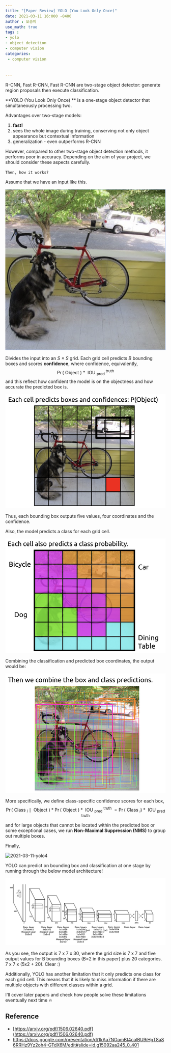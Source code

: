 ```yaml
---
title: "[Paper Review] YOLO (You Look Only Once)"
date: 2021-03-11 16:000 -0400
author : 오승미
use_math: true
tags :
- yolo
- object detection
- computer vision
categories:
 - computer vision


---
```


R-CNN, Fast R-CNN, Fast R-CNN are two-stage object detector: generate region proposals then execute classification.

**YOLO (You Look Only Once) ** is a one-stage object detector that simultaneously processing two.

Advantages over two-stage models:

1. **fast!**
2. sees the whole image during training, conserving not only object appearance but contextual information
3. generalization - even outperforms R-CNN 

However, compared to other two-stage object detection methods, it performs poor in accuracy. Depending on the aim of your project, we should consider these aspects carefully.

`Then, how it works?`

Assume that we have an input like this.

![yolo1](/assets/2021-03-11-yolo_origin.png) 

Divides the input into an *S × S* grid. Each grid cell predicts *B* bounding boxes and scores **confidence**, where confidence, equivalently, 
$$
\operatorname{Pr}(\text { Object }) * \text { IOU }_{\text {pred }}^{\text {truth }}
$$
and this reflect how confident the model is on the objectness and how accurate the predicted box is. 

![yolo11](/assets/2021-03-11-yolo_object.png) 

Thus, each bounding box outputs five values, four coordinates and the confidence.

Also, the model predicts a class for each grid cell. 

![2021-03-11-yolo2](/assets/2021-03-11-yolo2.png) 

Combining the classification and predicted box coordinates, the output would be:

![2021-03-11-yolo3](/assets/2021-03-11-yolo3.png) 

More specifically, we define class-specific confidence scores for each box, 
$$
\operatorname{Pr}\left(\text { Class }_{i} \mid \text { Object }\right) * \operatorname{Pr}(\text { Object }) * \text { IOU }_{\text {pred }}^{\text {truth }}=\operatorname{Pr}\left(\text { Class }_{i}\right) * \text { IOU }_{\text {pred }}^{\text {truth }}
$$
and for large objects that cannot be located within the predicted box or some exceptional cases, we run **Non-Maximal Suppression (NMS)** to group out multiple boxes.

Finally,

![2021-03-11-yolo4](/assets/2021-03-11-yolo44.png) 

YOLO can predict on bounding box and classification at one stage by running through the below model architecture! 

![2021-03-11-yolo_model](/assets/2021-03-11-yoloy_model.png)

As you see, the output is 7 x 7 x 30, where the grid size is 7 x 7 and five output values for B bounding boxes (B=2 in this paper) plus 20 categories. 7 x 7 x (5x2 + 20). Clear :)

Additionally, YOLO has another limitation that it only predicts one class for each grid cell. This means that it is likely to miss information if there are multiple objects with different classes within a grid. 

I'll cover later papers and check how people solve these limitations eventually next time :fire:



## Reference

- [https://arxiv.org/pdf/1506.02640.pdf](https://arxiv.org/pdf/1506.02640.pdf)
- https://docs.google.com/presentation/d/1kAa7NOamBt4calBU9iHgT8a86RRHz9Yz2oh4-GTdX6M/edit#slide=id.g15092aa245_0_401